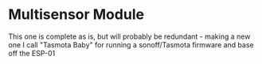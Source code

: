 # Multisensor Module

This one is complete as is, but will probably be redundant - making a new one I call "Tasmota Baby" for running a sonoff/Tasmota firmware and
base off the ESP-01

